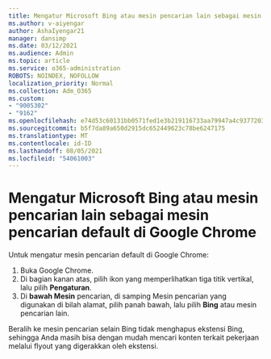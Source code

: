 ```yaml
---
title: Mengatur Microsoft Bing atau mesin pencarian lain sebagai mesin pencarian default di Google Chrome
ms.author: v-aiyengar
author: AshaIyengar21
manager: dansimp
ms.date: 03/12/2021
ms.audience: Admin
ms.topic: article
ms.service: o365-administration
ROBOTS: NOINDEX, NOFOLLOW
localization_priority: Normal
ms.collection: Adm_O365
ms.custom:
- "9005302"
- "9162"
ms.openlocfilehash: e74d53c60131bb0571fed1e3b219116733aa79947a4c93772039da3bee0660d8
ms.sourcegitcommit: b5f7da89a650d2915dc652449623c78be6247175
ms.translationtype: MT
ms.contentlocale: id-ID
ms.lasthandoff: 08/05/2021
ms.locfileid: "54061003"
---
```

# <a name="set-microsoft-bing-or-another-search-engine-as-the-default-search-engine-in-google-chrome"></a>Mengatur Microsoft Bing atau mesin pencarian lain sebagai mesin pencarian default di Google Chrome

Untuk mengatur mesin pencarian default di Google Chrome:

1. Buka Google Chrome.
1. Di bagian kanan atas, pilih ikon yang memperlihatkan tiga titik vertikal, lalu pilih **Pengaturan**.
1. Di **bawah Mesin** pencarian, di samping Mesin pencarian yang digunakan di bilah alamat, pilih panah bawah, lalu pilih **Bing** atau mesin pencarian lain. 

Beralih ke mesin pencarian selain Bing tidak menghapus ekstensi Bing, sehingga Anda masih bisa dengan mudah mencari konten terkait pekerjaan melalui flyout yang digerakkan oleh ekstensi.
